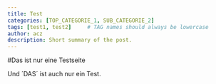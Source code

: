 ```yaml
---
title: Test
categories: [TOP_CATEGORIE_1, SUB_CATEGORIE_2]
tags: [test1, test2]     # TAG names should always be lowercase
author: acz
description: Short summary of the post.
---
```


#Das ist nur eine Testseite

Und ´DAS´ ist auch nur ein Test.
